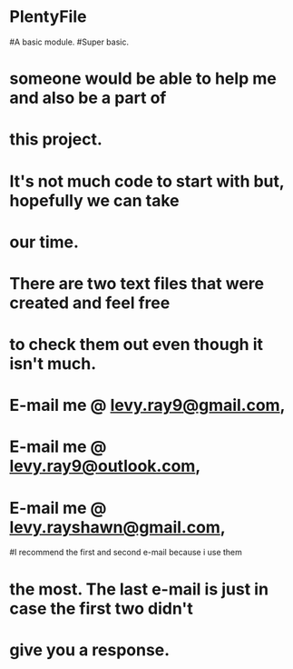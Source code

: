 # PlentyFile
#A basic module. #Super basic.

# someone would be able to help me and also be a part of  
# this project.  

# It's not much code to start with but, hopefully we can take  
# our time.  

# There are two text files that were created and feel free 
# to check them out even though it isn't much.   
# E-mail me @ levy.ray9@gmail.com,   
# E-mail me @ levy.ray9@outlook.com, 
# E-mail me @ levy.rayshawn@gmail.com,  

#I recommend the first and second e-mail because i use them 
# the most. The last e-mail is just in case the first two didn't 
# give you a response.
